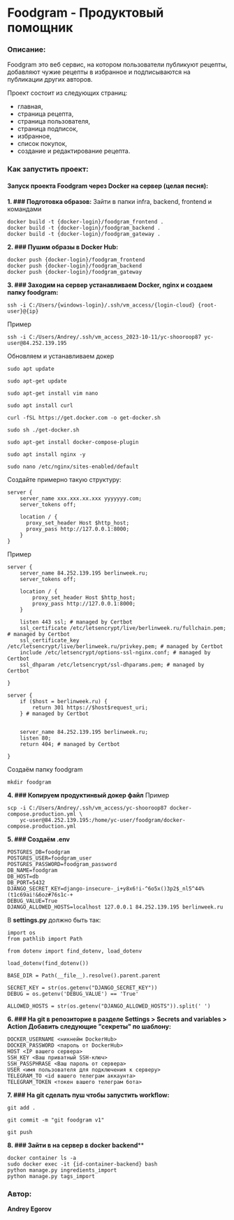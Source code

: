 # Foodgram - Продуктовый помощник
### Описание:
Foodgram это веб сервис, на котором пользователи публикуют рецепты, добавляют чужие рецепты в избранное и подписываются на публикации других авторов.

Проект состоит из следующих страниц: 
- главная,
- страница рецепта,
- страница пользователя,
- страница подписок,
- избранное,
- список покупок,
- создание и редактирование рецепта.

### Как запустить проект:
#### Запуск проекта Foodgram через Docker на сервер (целая песня):

**1. ### Подготовка образов:**
Зайти в папки infra, backend, frontend и командами
```
docker build -t {docker-login}/foodgram_frontend .
docker build -t {docker-login}/foodgram_backend .
docker build -t {docker-login}/foodgram_gateway .
```
**2. ### Пушим образы в Docker Hub:**
```
docker push {docker-login}/foodgram_frontend
docker push {docker-login}/foodgram_backend
docker push {docker-login}/foodgram_gateway
```
**3. ### Заходим на сервер устанавливаем Docker, nginx и создаем папку foodgram:**
```
ssh -i C:/Users/{windows-login}/.ssh/vm_access/{login-cloud} {root-user}@{ip}
```
Пример
```
ssh -i C:/Users/Andrey/.ssh/vm_access_2023-10-11/yc-shooroop87 yc-user@84.252.139.195
```
Обновляем и устанавливаем докер
```
sudo apt update
```
```
sudo apt-get update
```
```
sudo apt-get install vim nano
```
```
sudo apt install curl
```
```
curl -fSL https://get.docker.com -o get-docker.sh
```
```
sudo sh ./get-docker.sh
```
```
sudo apt-get install docker-compose-plugin 
```
```
sudo apt install nginx -y 
```
```
sudo nano /etc/nginx/sites-enabled/default
```
Создайте примерно такую структуру:
```
server {
    server_name xxx.xxx.xx.xxx yyyyyyy.com;
    server_tokens off;

    location / {
      proxy_set_header Host $http_host;
      proxy_pass http://127.0.0.1:8000;
    }
}
```
Пример
```
server {
    server_name 84.252.139.195 berlinweek.ru;
    server_tokens off;

    location / {
        proxy_set_header Host $http_host;
        proxy_pass http://127.0.0.1:8000;
    }

    listen 443 ssl; # managed by Certbot
    ssl_certificate /etc/letsencrypt/live/berlinweek.ru/fullchain.pem; # managed by Certbot
    ssl_certificate_key /etc/letsencrypt/live/berlinweek.ru/privkey.pem; # managed by Certbot
    include /etc/letsencrypt/options-ssl-nginx.conf; # managed by Certbot
    ssl_dhparam /etc/letsencrypt/ssl-dhparams.pem; # managed by Certbot

}

server {
    if ($host = berlinweek.ru) {
        return 301 https://$host$request_uri;
    } # managed by Certbot


    server_name 84.252.139.195 berlinweek.ru;
    listen 80;
    return 404; # managed by Certbot

}

```
Создаём папку foodgram
```
mkdir foodgram
```
**4. ### Копируем продуктинвый докер файл**
Пример
```
scp -i C:/Users/Andrey/.ssh/vm_access/yc-shooroop87 docker-compose.production.yml \
    yc-user@84.252.139.195:/home/yc-user/foodgram/docker-compose.production.yml
```
**5. ### Cоздаём .env**
```
POSTGRES_DB=foodgram
POSTGRES_USER=foodgram_user
POSTGRES_PASSWORD=foodgram_password
DB_NAME=foodgram
DB_HOST=db
DB_PORT=5432
DJANGO_SECRET_KEY=django-insecure-_i+y8x6!i-^6o5x()3p2$_nl5^44%(t1c69ai!&6oz#76s1c-+
DEBUG_VALUE=True
DJANGO_ALLOWED_HOSTS=localhost 127.0.0.1 84.252.139.195 berlinweek.ru
```

В **settings.py** должно быть так:
```
import os
from pathlib import Path

from dotenv import find_dotenv, load_dotenv

load_dotenv(find_dotenv())

BASE_DIR = Path(__file__).resolve().parent.parent

SECRET_KEY = str(os.getenv("DJANGO_SECRET_KEY"))
DEBUG = os.getenv('DEBUG_VALUE') == 'True'

ALLOWED_HOSTS = str(os.getenv("DJANGO_ALLOWED_HOSTS")).split(' ')
```

**6. ### На git в репозиторие в разделе Settings > Secrets and variables > Action Добавить следующие "секреты" по шаблону:**
```
DOCKER_USERNAME <никнейм DockerHub>
DOCKER_PASSWORD <пароль от DockerHub>
HOST <IP вашего сервера>
SSH_KEY <Ваш приватный SSH-ключ>
SSH_PASSPHRASE <Ваш пароль от сервера>
USER <имя пользователя для подключения к серверу>
TELEGRAM_TO <id вашего телеграм аккаунта>
TELEGRAM_TOKEN <токен вашего телеграм бота>
```

**7. ### На git сделать пуш чтобы запустить workflow:**
```
git add .
```
```
git commit -m "git foodgram v1"
```
```
git push
```
**8. ### Зайти в на сервер в docker backend****
```
docker container ls -a
sudo docker exec -it {id-container-backend} bash
python manage.py ingredients_import
python manage.py tags_import
```

### Автор:
**Andrey Egorov**
